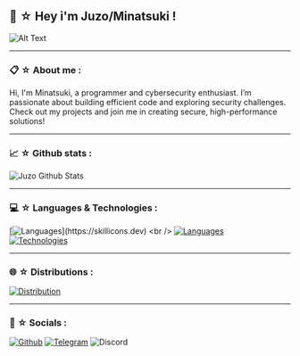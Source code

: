 ## 🍜 ☆ Hey i'm Juzo/Minatsuki !

![Alt Text](https://media.discordapp.net/attachments/1299120160073842789/1302069907604639867/image.png?ex=6726c699&is=67257519&hm=c57cceeede114405ede8d9a68a3502f9bf1a0b1cdebde0813f3ddcc5dd6e7f49&=&format=webp&quality=lossless&width=550&height=310)

-----

### 📋 ☆ About me :
Hi, I'm Minatsuki, a programmer and cybersecurity enthusiast. I’m passionate about building efficient code and exploring security challenges. Check out my projects and join me in creating secure, high-performance solutions!

-----

### 📈 ☆ Github stats : 
![Juzo Github Stats](https://github-readme-stats.vercel.app/api?username=softwaretobi&show=reviews,discussions_started,discussions_answered,prs_merged,prs_merged_percentage&show_icons=true&theme=transparent&text_color=c0deff&title_color=006FEE&icons_color=006FEE&locale=en&custom_title=Tobi%20Stats)

-----

### 💻 ☆ Languages & Technologies :

[![Languages](https://skillicons.dev/icons?i=js,python,go,cpp,)](https://skillicons.dev) <br />
[![Languages](https://skillicons.dev/icons?i=html,css,php,c)](https://skillicons.dev) <br />
[![Technologies](https://skillicons.dev/icons?i=git,github,postman,docker)](https://skillicons.dev)

-----

### 🌐 ☆ Distributions :

[![Distribution](https://skillicons.dev/icons?i=windows,mint,kali,ubuntu,debian)](https://skillicons.dev) <br />

-----

### 📲 ☆ Socials :
[![Github](https://img.shields.io/badge/GitHub-100000?style=for-the-badge&logo=github&logoColor=white)](https://github.com/softwaretobi)
[![Telegram](https://img.shields.io/badge/Telegram-2CA5E0?style=for-the-badge&logo=telegram&logoColor=white)](https://t.me/payforsmurf)
![Discord](https://img.shields.io/badge/Discord-7289DA?style=for-the-badge&logo=discord&logoColor=white)
